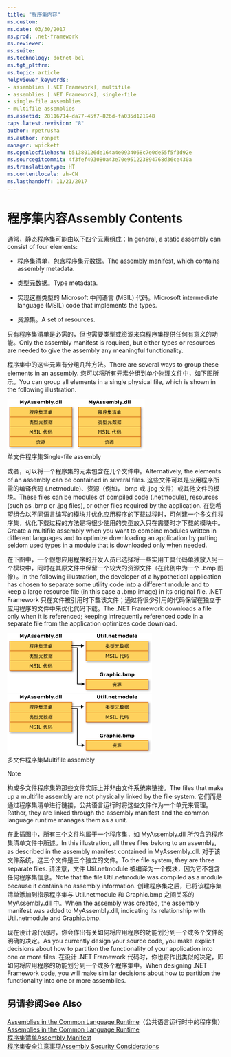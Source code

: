 ```yaml
---
title: "程序集内容"
ms.custom: 
ms.date: 03/30/2017
ms.prod: .net-framework
ms.reviewer: 
ms.suite: 
ms.technology: dotnet-bcl
ms.tgt_pltfrm: 
ms.topic: article
helpviewer_keywords:
- assemblies [.NET Framework], multifile
- assemblies [.NET Framework], single-file
- single-file assemblies
- multifile assemblies
ms.assetid: 28116714-da77-45f7-826d-fa035d121948
caps.latest.revision: "8"
author: rpetrusha
ms.author: ronpet
manager: wpickett
ms.openlocfilehash: b51380126de164a4e0934068c7e0de55f5f3d92e
ms.sourcegitcommit: 4f3fef493080a43e70e951223894768d36ce430a
ms.translationtype: HT
ms.contentlocale: zh-CN
ms.lasthandoff: 11/21/2017
---
```

# <a name="assembly-contents"></a><span data-ttu-id="31dcc-102">程序集内容</span><span class="sxs-lookup"><span data-stu-id="31dcc-102">Assembly Contents</span></span>
<span data-ttu-id="31dcc-103">通常，静态程序集可能由以下四个元素组成：</span><span class="sxs-lookup"><span data-stu-id="31dcc-103">In general, a static assembly can consist of four elements:</span></span>  
  
-   <span data-ttu-id="31dcc-104">[程序集清单](../../../docs/framework/app-domains/assembly-manifest.md)，包含程序集元数据。</span><span class="sxs-lookup"><span data-stu-id="31dcc-104">The [assembly manifest](../../../docs/framework/app-domains/assembly-manifest.md), which contains assembly metadata.</span></span>  
  
-   <span data-ttu-id="31dcc-105">类型元数据。</span><span class="sxs-lookup"><span data-stu-id="31dcc-105">Type metadata.</span></span>  
  
-   <span data-ttu-id="31dcc-106">实现这些类型的 Microsoft 中间语言 (MSIL) 代码。</span><span class="sxs-lookup"><span data-stu-id="31dcc-106">Microsoft intermediate language (MSIL) code that implements the types.</span></span>  
  
-   <span data-ttu-id="31dcc-107">资源集。</span><span class="sxs-lookup"><span data-stu-id="31dcc-107">A set of resources.</span></span>  
  
 <span data-ttu-id="31dcc-108">只有程序集清单是必需的，但也需要类型或资源来向程序集提供任何有意义的功能。</span><span class="sxs-lookup"><span data-stu-id="31dcc-108">Only the assembly manifest is required, but either types or resources are needed to give the assembly any meaningful functionality.</span></span>  
  
 <span data-ttu-id="31dcc-109">程序集中的这些元素有分组几种方法。</span><span class="sxs-lookup"><span data-stu-id="31dcc-109">There are several ways to group these elements in an assembly.</span></span> <span data-ttu-id="31dcc-110">您可以将所有元素分组到单个物理文件中，如下图所示。</span><span class="sxs-lookup"><span data-stu-id="31dcc-110">You can group all elements in a single physical file, which is shown in the following illustration.</span></span>  
  
 <span data-ttu-id="31dcc-111">![MyAssembly.dll](../../../docs/framework/app-domains/media/assemblyover1.gif "assemblyover1")</span><span class="sxs-lookup"><span data-stu-id="31dcc-111">![MyAssembly.dll](../../../docs/framework/app-domains/media/assemblyover1.gif "assemblyover1")</span></span>  
<span data-ttu-id="31dcc-112">单文件程序集</span><span class="sxs-lookup"><span data-stu-id="31dcc-112">Single-file assembly</span></span>  
  
 <span data-ttu-id="31dcc-113">或者，可以将一个程序集的元素包含在几个文件中。</span><span class="sxs-lookup"><span data-stu-id="31dcc-113">Alternatively, the elements of an assembly can be contained in several files.</span></span> <span data-ttu-id="31dcc-114">这些文件可以是应用程序所需的编译代码 (.netmodule)、资源（例如，.bmp 或 .jpg 文件）或其他文件的模块。</span><span class="sxs-lookup"><span data-stu-id="31dcc-114">These files can be modules of compiled code (.netmodule), resources (such as .bmp or .jpg files), or other files required by the application.</span></span> <span data-ttu-id="31dcc-115">在您希望组合以不同语言编写的模块并优化应用程序的下载过程时，可创建一个多文件程序集，优化下载过程的方法是将很少使用的类型放入只在需要时才下载的模块中。</span><span class="sxs-lookup"><span data-stu-id="31dcc-115">Create a multifile assembly when you want to combine modules written in different languages and to optimize downloading an application by putting seldom used types in a module that is downloaded only when needed.</span></span>  
  
 <span data-ttu-id="31dcc-116">在下图中，一个假想应用程序的开发人员已选择将一些实用工具代码单独放入另一个模块中，同时在其原文件中保留一个较大的资源文件（在此例中为一个 .bmp 图像）。</span><span class="sxs-lookup"><span data-stu-id="31dcc-116">In the following illustration, the developer of a hypothetical application has chosen to separate some utility code into a different module and to keep a large resource file (in this case a .bmp image) in its original file.</span></span> <span data-ttu-id="31dcc-117">.NET Framework 只在文件被引用时下载该文件；通过将很少引用的代码保留在独立于应用程序的文件中来优化代码下载。</span><span class="sxs-lookup"><span data-stu-id="31dcc-117">The .NET Framework downloads a file only when it is referenced; keeping infrequently referenced code in a separate file from the application optimizes code download.</span></span>  
  
 <span data-ttu-id="31dcc-118">![MyAssembly.dll](../../../docs/framework/app-domains/media/assemblyover2.gif "assemblyover2")</span><span class="sxs-lookup"><span data-stu-id="31dcc-118">![MyAssembly.dll](../../../docs/framework/app-domains/media/assemblyover2.gif "assemblyover2")</span></span>  
<span data-ttu-id="31dcc-119">多文件程序集</span><span class="sxs-lookup"><span data-stu-id="31dcc-119">Multifile assembly</span></span>  
  
> [!NOTE]
>  <span data-ttu-id="31dcc-120">构成多文件程序集的那些文件实际上并非由文件系统来链接。</span><span class="sxs-lookup"><span data-stu-id="31dcc-120">The files that make up a multifile assembly are not physically linked by the file system.</span></span> <span data-ttu-id="31dcc-121">它们而是通过程序集清单进行链接，公共语言运行时将这些文件作为一个单元来管理。</span><span class="sxs-lookup"><span data-stu-id="31dcc-121">Rather, they are linked through the assembly manifest and the common language runtime manages them as a unit.</span></span>  
  
 <span data-ttu-id="31dcc-122">在此插图中，所有三个文件均属于一个程序集，如 MyAssembly.dll 所包含的程序集清单文件中所述。</span><span class="sxs-lookup"><span data-stu-id="31dcc-122">In this illustration, all three files belong to an assembly, as described in the assembly manifest contained in MyAssembly.dll.</span></span> <span data-ttu-id="31dcc-123">对于该文件系统，这三个文件是三个独立的文件。</span><span class="sxs-lookup"><span data-stu-id="31dcc-123">To the file system, they are three separate files.</span></span> <span data-ttu-id="31dcc-124">请注意，文件 Util.netmodule 被编译为一个模块，因为它不包含任何程序集信息。</span><span class="sxs-lookup"><span data-stu-id="31dcc-124">Note that the file Util.netmodule was compiled as a module because it contains no assembly information.</span></span> <span data-ttu-id="31dcc-125">创建程序集之后，已将该程序集清单添加到指示程序集与 Util.netmodule 和 Graphic.bmp 之间关系的 MyAssembly.dll 中。</span><span class="sxs-lookup"><span data-stu-id="31dcc-125">When the assembly was created, the assembly manifest was added to MyAssembly.dll, indicating its relationship with Util.netmodule and Graphic.bmp.</span></span>  
  
 <span data-ttu-id="31dcc-126">现在设计源代码时，你会作出有关如何将应用程序的功能划分到一个或多个文件的明确的决定。</span><span class="sxs-lookup"><span data-stu-id="31dcc-126">As you currently design your source code, you make explicit decisions about how to partition the functionality of your application into one or more files.</span></span> <span data-ttu-id="31dcc-127">在设计 .NET Framework 代码时，你也将作出类似的决定，即如何将应用程序的功能划分到一个或多个程序集中。</span><span class="sxs-lookup"><span data-stu-id="31dcc-127">When designing .NET Framework code, you will make similar decisions about how to partition the functionality into one or more assemblies.</span></span>  
  
## <a name="see-also"></a><span data-ttu-id="31dcc-128">另请参阅</span><span class="sxs-lookup"><span data-stu-id="31dcc-128">See Also</span></span>  
 <span data-ttu-id="31dcc-129">[Assemblies in the Common Language Runtime](../../../docs/framework/app-domains/assemblies-in-the-common-language-runtime.md)（公共语言运行时中的程序集）</span><span class="sxs-lookup"><span data-stu-id="31dcc-129">[Assemblies in the Common Language Runtime](../../../docs/framework/app-domains/assemblies-in-the-common-language-runtime.md)</span></span>  
 [<span data-ttu-id="31dcc-130">程序集清单</span><span class="sxs-lookup"><span data-stu-id="31dcc-130">Assembly Manifest</span></span>](../../../docs/framework/app-domains/assembly-manifest.md)  
 [<span data-ttu-id="31dcc-131">程序集安全注意事项</span><span class="sxs-lookup"><span data-stu-id="31dcc-131">Assembly Security Considerations</span></span>](../../../docs/framework/app-domains/assembly-security-considerations.md)
